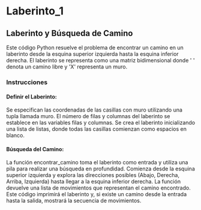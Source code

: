# Laberinto_1

## Laberinto y Búsqueda de Camino
Este código Python resuelve el problema de encontrar un camino en un laberinto desde la esquina superior izquierda hasta la esquina inferior derecha. El laberinto se representa como una matriz bidimensional donde ' ' denota un camino libre y 'X' representa un muro.

### Instrucciones
#### Definir el Laberinto:
Se especifican las coordenadas de las casillas con muro utilizando una tupla llamada muro.
El número de filas y columnas del laberinto se establece en las variables filas y columnas.
Se crea el laberinto inicializando una lista de listas, donde todas las casillas comienzan como espacios en blanco.
#### Búsqueda del Camino:
La función encontrar_camino toma el laberinto como entrada y utiliza una pila para realizar una búsqueda en profundidad.
Comienza desde la esquina superior izquierda y explora las direcciones posibles (Abajo, Derecha, Arriba, Izquierda) hasta llegar a la esquina inferior derecha.
La función devuelve una lista de movimientos que representan el camino encontrado.
Este código imprimirá el laberinto y, si existe un camino desde la entrada hasta la salida, mostrará la secuencia de movimientos.
